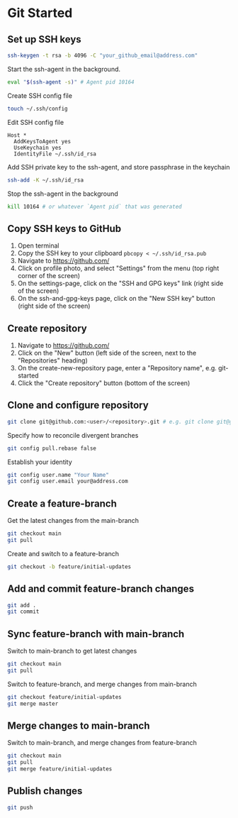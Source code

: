 # Git Started

## Set up SSH keys

```sh
ssh-keygen -t rsa -b 4096 -C "your_github_email@address.com"
```

Start the ssh-agent in the background.

```sh
eval "$(ssh-agent -s)" # Agent pid 10164
```

Create SSH config file

```sh
touch ~/.ssh/config
```

Edit SSH config file

```
Host *
  AddKeysToAgent yes
  UseKeychain yes
  IdentityFile ~/.ssh/id_rsa
```

Add SSH private key to the ssh-agent, and store passphrase in the keychain

```sh
ssh-add -K ~/.ssh/id_rsa
```

Stop the ssh-agent in the background

```sh
kill 10164 # or whatever `Agent pid` that was generated
```

## Copy SSH keys to GitHub

1. Open terminal
2. Copy the SSH key to your clipboard `pbcopy < ~/.ssh/id_rsa.pub`
3. Navigate to https://github.com/
4. Click on profile photo, and select "Settings" from the menu (top right corner of the screen)
5. On the settings-page, click on the "SSH and GPG keys" link (right side of the screen)
6. On the ssh-and-gpg-keys page, click on the "New SSH key" button (right side of the screen)

## Create repository

1. Navigate to https://github.com/
2. Click on the "New" button (left side of the screen, next to the "Repositories" heading)
3. On the create-new-repository page, enter a "Repository name", e.g. git-started
4. Click the "Create repository" button (bottom of the screen)

## Clone and configure repository

```sh
git clone git@github.com:<user>/<repository>.git # e.g. git clone git@github.com:spiderwebrobot/git-started.git
```

Specify how to reconcile divergent branches

```sh
git config pull.rebase false
```

Establish your identity

```sh
git config user.name "Your Name"
git config user.email your@address.com
```

## Create a feature-branch

Get the latest changes from the main-branch

```sh
git checkout main
git pull
```

Create and switch to a feature-branch

```sh
git checkout -b feature/initial-updates
```

## Add and commit feature-branch changes

```sh
git add .
git commit
```

## Sync feature-branch with main-branch

Switch to main-branch to get latest changes

```sh
git checkout main
git pull
```

Switch to feature-branch, and merge changes from main-branch

```sh
git checkout feature/initial-updates
git merge master
```

## Merge changes to main-branch

Switch to main-branch, and merge changes from feature-branch

```sh
git checkout main
git pull
git merge feature/initial-updates
```

## Publish changes

```sh
git push
```
